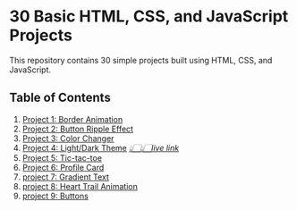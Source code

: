 # 30 Basic HTML, CSS, and JavaScript Projects

This repository contains 30 simple projects built using HTML, CSS, and JavaScript.

## Table of Contents

1. [Project 1: Border Animation](./border_animation/)
2. [Project 2: Button Ripple Effect](./Button_ripple_effect/)
3. [Project 3: Color Changer](./color_changer/)
4. [Project 4: Light/Dark Theme](./light-dark%20mode/) *[👆🏻👆🏻live link](https://other12121.netlify.app/)* 
5. [Project 5: Tic-tac-toe ](./tiic_tac_toe_game/)
6. [Project 6: Profile Card](./profile_card/)
7. [project 7: Gradient Text](./gradient%20text/)
8. [project 8: Heart Trail Animation](./heart_trail_animation/)
9. [project 9: Buttons ](./buttons/)










